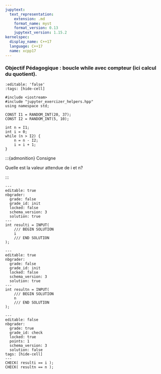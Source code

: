 ```yaml
---
jupytext:
  text_representation:
    extension: .md
    format_name: myst
    format_version: 0.13
    jupytext_version: 1.15.2
kernelspec:
  display_name: C++17
  language: C++17
  name: xcpp17
---
```


### Objectif Pédagogique : boucle while avec compteur (ici calcul du quotient).

```{code-cell}
:editable: 'false'
:tags: [hide-cell]

#include <iostream>
#include "jupyter_exercizer_helpers.hpp"
using namespace std;

CONST I1 = RANDOM_INT(20, 37);
CONST I2 = RANDOM_INT(5, 10);
```

```{code-cell}
int n = I1;
int i = 0;
while (n > I2) {
    n = n - I2;
    i = i + 1;
}
```

:::{admonition} Consigne

Quelle est la valeur attendue de i et n?

:::

```{code-cell}
---
editable: true
nbgrader:
  grade: false
  grade_id: init
  locked: false
  schema_version: 3
  solution: true
---
int resulti = INPUT(
    /// BEGIN SOLUTION
    i
    /// END SOLUTION
);
```

```{code-cell}
---
editable: true
nbgrader:
  grade: false
  grade_id: init
  locked: false
  schema_version: 3
  solution: true
---
int resultn = INPUT(
    /// BEGIN SOLUTION
    n
    /// END SOLUTION
);
```

```{code-cell}
---
editable: false
nbgrader:
  grade: true
  grade_id: check
  locked: true
  points: 1
  schema_version: 3
  solution: false
tags: [hide-cell]
---
CHECK( resulti == i );
CHECK( resultn == n );
```
